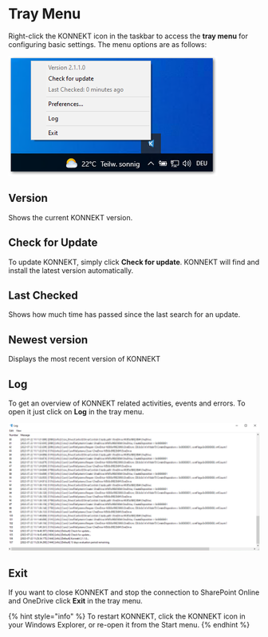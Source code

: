 # Tray Menu

Right-click the KONNEKT icon in the taskbar to access the **tray menu** for configuring basic settings. The menu options are as follows:

![](<../../.gitbook/assets/2022-07-22 11_15_41-Windows Sandbox.png>)

## Version

Shows the current KONNEKT version.

## Check for Update

To update KONNEKT, simply click **Check for update**. KONNEKT will find and install the latest version automatically.

## Last Checked

Shows how much time has passed since the last search for an update.

## Newest version

Displays the most recent version of KONNEKT

## Log

To get an overview of KONNEKT related activities, events and errors. To open it just click on **Log** in the tray menu.

![Log example](<../../.gitbook/assets/2022-07-22 11_24_05-Windows Sandbox.png>)

## Exit

If you want to close KONNEKT and stop the connection to SharePoint Online and OneDrive click **Exit** in the tray menu.

{% hint style="info" %}
To restart KONNEKT, click the KONNEKT icon in your Windows Explorer, or re-open it from the Start menu.
{% endhint %}
